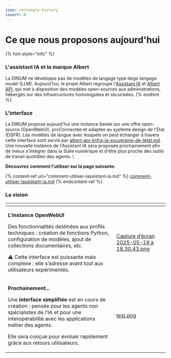 ```yaml
---
icon: rectangle-history
coverY: 0
---
```


# Ce que nous proposons aujourd'hui

{% hint style="info" %}
### L'assistant IA et la marque Albert

La DINUM ne développe pas de modèles de langage type _large langage model_ (LLM). Aujourd'hui, le projet Albert regroupe l'[Assistant IA](./) et [Albert API](../faire-des-services-ia-au-sein-de-letat/albert-api-linfra-ia-souveraine-de-letat.md), qui met à disposition des modèles open-sources aux administrations, hébergés sur des infrastructures homologuées et sécurisées.&#x20;
{% endhint %}

### L'interface

La DINUM propose aujourd'hui une instance basée sur une offre open-source (OpenWebUI), proConnectée et adaptée au système design de l'État (DSFR). Les modèles de langue avec lesquels on peut échanger à travers cette interface sont servis par [albert-api-linfra-ia-souveraine-de-letat.md](../faire-des-services-ia-au-sein-de-letat/albert-api-linfra-ia-souveraine-de-letat.md "mention"). Une nouvelle instance de l'Assistant IA sera proposée prochainement afin de mieux s'intégrer dans la Suite numérique et d'être plus proche des outils de travail quotidien des agents. \


**Découvrez comment l'utiliser sur la page suivante:**

{% content-ref url="comment-utiliser-lassistant-ia.md" %}
[comment-utiliser-lassistant-ia.md](comment-utiliser-lassistant-ia.md)
{% endcontent-ref %}

### La vision

<table data-view="cards"><thead><tr><th></th><th data-hidden data-card-cover data-type="files"></th></tr></thead><tbody><tr><td><p><strong>L'instance OpenWebUI</strong></p><p></p><p>Des fonctionnalités destinées aux profils techniques : création de fonctions Python, configuration de modèles, ajout de collections documentaires, etc.</p><p></p><p>⚠️ Cette interface est puissante mais complexe : elle s’adresse avant tout aux utilisateurs expérimentés.</p></td><td><a href="../.gitbook/assets/Capture d’écran 2025-05-19 à 18.30.43.png">Capture d’écran 2025-05-19 à 18.30.43.png</a></td></tr><tr><td><p><strong>Prochainement...</strong></p><p></p><p>Une <strong>interface simplifiée</strong> est en cours de création : pensée pour les agents non spécialistes de l'IA et pour une interopérabilité avec les applications métier des agents. </p><p></p><p>Elle sera conçue pour évoluer rapidement grâce aux retours utilisateurs.<br></p></td><td><a href="../.gitbook/assets/test.png">test.png</a></td></tr></tbody></table>
